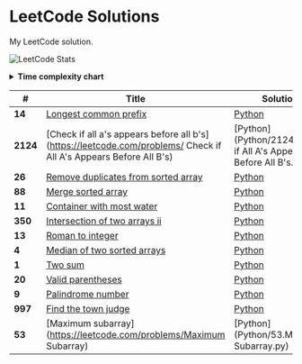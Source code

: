 # LeetCode Solutions
My LeetCode solution.

![LeetCode Stats](https://leetcode.card.workers.dev/Mo-Shakib?theme=dark&font=baloo&extension=null&border=1)

<details>
  <summary><b> Time complexity chart</b></summary>

![Big-O time complexity chart](https://i.imgur.com/Fr60hgB.png)
![](https://i.imgur.com/6ghKT9M.png)
![](https://i.imgur.com/40gXcOR.png)
</details>

| #    | Title | Solution | Difficulty | Acceptance |
| ---- | ----- | -------- | ---------- | ---------- |
|__14__|[Longest common prefix](https://leetcode.com/problems/longest-common-prefix)|[Python](Python/14.longest-common-prefix.py)|Easy|34.80%|
|__2124__|[Check if all a's appears before all b's](https://leetcode.com/problems/ Check if All A's Appears Before All B's)|[Python](Python/2124. Check if All A's Appears Before All B's.py)|-|-|
|__26__|[Remove duplicates from sorted array](https://leetcode.com/problems/remove-duplicates-from-sorted-array)|[Python](Python/26.remove-duplicates-from-sorted-array.py)|Easy|43.80%|
|__88__|[Merge sorted array](https://leetcode.com/problems/merge-sorted-array)|[Python](Python/88.merge-sorted-array.py)|Easy|38.50%|
|__11__|[Container with most water](https://leetcode.com/problems/container-with-most-water)|[Python](Python/11.container-with-most-water.py)|Medium|49.40%|
|__350__|[Intersection of two arrays ii](https://leetcode.com/problems/intersection-of-two-arrays-ii)|[Python](Python/350.intersection-of-two-arrays-ii.py)|Easy|50.60%|
|__13__|[Roman to integer](https://leetcode.com/problems/roman-to-integer)|[Python](Python/13.roman-to-integer.py)|Easy|54.80%|
|__4__|[Median of two sorted arrays](https://leetcode.com/problems/median-of-two-sorted-arrays)|[Python](Python/4.median-of-two-sorted-arrays.py)|Hard|28.70%|
|__1__|[Two sum](https://leetcode.com/problems/two-sum)|[Python](Python/1.two-sum.py)|Easy|45.20%|
|__20__|[Valid parentheses](https://leetcode.com/problems/valid-parentheses)|[Python](Python/20.valid-parentheses.py)|Easy|38.30%|
|__9__|[Palindrome number](https://leetcode.com/problems/palindrome-number)|[Python](Python/9.palindrome-number.py)|Easy|47.10%|
|__997__|[Find the town judge](https://leetcode.com/problems/find-the-town-judge)|[Python](Python/997.find-the-town-judge.py)|Easy|50.00%|
|__53__|[Maximum subarray](https://leetcode.com/problems/Maximum Subarray)|[Python](Python/53.Maximum Subarray.py)|Easy|45.90%|
